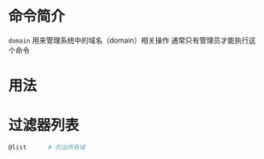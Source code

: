 # 命令简介

`domain` 用来管理系统中的域名（domain）相关操作
通常只有管理员才能执行这个命令


# 用法

# 过滤器列表

```bash
@list      # 列出所有域
```